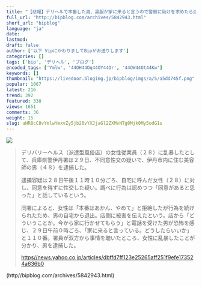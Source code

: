```yaml
---
title: "【悲報】デリヘルで本番した男、黒服が家に来ると言うので警察に助けを求めたら逮捕される "
full_url: "http://bipblog.com/archives/5842943.html"
short_url: "bipblog"
language: "ja"
date: 
lastmod: 
draft: false
author: ['以下 VipにかわりましてBipがお送りします']
categories: []
tags: ['bip', 'デリヘル', 'ブログ']
encoded_tags: ['Ymlw', '44OH44Oq44OY44Or', '44OW44Ot44Kw']
keywords: []
thumbnail: "https://livedoor.blogimg.jp/bipblog/imgs/a/5/a5dd745f.png"
popular: 1067
latest: 216
trend: 392
featured: 338
views: 1651
comments: 36
weight: 15
slug: aHR0cC8vYmlwYmxvZy5jb20vYXJjaGl2ZXMvNTg0Mjk0My5odG1s
---
```


![](https://livedoor.blogimg.jp/bipblog/imgs/a/5/a5dd745f.png)

<blockquote><p class='ent_body_p ent_kyocho '> デリバリーヘルス（派遣型風俗店）の女性従業員（２８）に乱暴したとして、兵庫県警伊丹署は２９日、不同意性交の疑いで、伊丹市内に住む美容師の男（４８）を逮捕した。</p> <p class='ent_body_p ent_kyocho'>逮捕容疑は２８日午後１１時１０分ごろ、自宅に呼んだ女性（２８）に対し、同意を得ずに性交した疑い。調べに行為は認めつつ「同意があると思った」と話しているという。</p> <p class='ent_body_p ent_kyocho'>同署によると、女性は「本番はあかん、やめて」と拒絶したが行為を続けられたため、男の自宅から退出。店側に被害を伝えたという。店から「どういうことか。今から家に行かせてもらう」と電話を受けた男が恐怖を感じ、２９日午前０時ごろ、「家に来ると言っている。どうしたらいいか」と１１０番。署員が双方から事情を聴いたところ、女性に乱暴したことが分かり、男を逮捕した。</p> <p class='ent_body_p ent_kyocho'><a href='https//news.yahoo.co.jp/articles/dbffd7ff123e25265aff251f9efe173524a636b0' target='_blank'>https//news.yahoo.co.jp/articles/dbffd7ff123e25265aff251f9efe173524a636b0</a> </p></blockquote>

(http//bipblog.com/archives/5842943.html)
